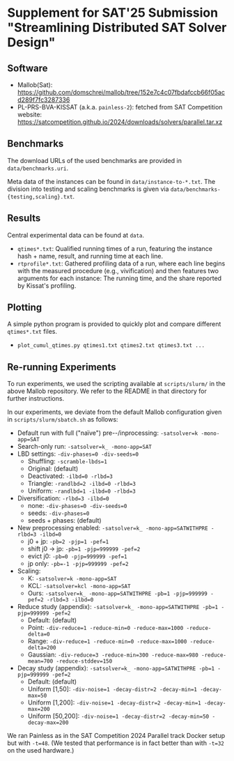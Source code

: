 
# Supplement for SAT'25 Submission "Streamlining Distributed SAT Solver Design"

## Software

* Mallob(Sat): https://github.com/domschrei/mallob/tree/152e7c4c07fbdafccb66f05acd289f7fc3287336
* PL-PRS-BVA-KISSAT (a.k.a. `painless-2`): fetched from SAT Competition website: https://satcompetition.github.io/2024/downloads/solvers/parallel.tar.xz

## Benchmarks

The download URLs of the used benchmarks are provided in `data/benchmarks.uri`.

Meta data of the instances can be found in `data/instance-to-*.txt`. The division into testing and scaling benchmarks is given via `data/benchmarks-{testing,scaling}.txt`.

## Results

Central experimental data can be found at `data`.

* `qtimes*.txt`: Qualified running times of a run, featuring the instance hash + name, result, and running time at each line.
* `rtprofile*.txt`: Gathered profiling data of a run, where each line begins with the measured procedure (e.g., vivification) and then features two arguments for each instance: The running time, and the share reported by Kissat's profiling.

## Plotting 

A simple python program is provided to quickly plot and compare different `qtimes*.txt` files.
* `plot_cumul_qtimes.py qtimes1.txt qtimes2.txt qtimes3.txt ...` 

## Re-running Experiments

To run experiments, we used the scripting available at `scripts/slurm/` in the above Mallob repository. We refer to the README in that directory for further instructions.

In our experiments, we deviate from the default Mallob configuration given in `scripts/slurm/sbatch.sh` as follows:

* Default run with full ("naïve") pre--/inprocessing: `-satsolver=k -mono-app=SAT`
* Search-only run: `-satsolver=k_ -mono-app=SAT`
* LBD settings: `-div-phases=0 -div-seeds=0`
    * Shuffling: `-scramble-lbds=1`
    * Original: (default)
    * Deactivated: `-ilbd=0 -rlbd=3`
    * Triangle: `-randlbd=2 -ilbd=0 -rlbd=3`
    * Uniform: `-randlbd=1 -ilbd=0 -rlbd=3`
* Diversification: `-rlbd=3 -ilbd=0`
    * none: `-div-phases=0 -div-seeds=0`
    * seeds: `-div-phases=0`
    * seeds + phases: (default)
* New preprocessing enabled: `-satsolver=k_ -mono-app=SATWITHPRE -rlbd=3 -ilbd=0`
    * j0 + jp: `-pb=2 -pjp=1 -pef=1`
    * shift j0 -> jp: `-pb=1 -pjp=999999 -pef=2`
    * evict j0: `-pb=0 -pjp=999999 -pef=1`
    * jp only: `-pb=-1 -pjp=999999 -pef=2`
* Scaling:
    * K: `-satsolver=k -mono-app=SAT`
    * KCL: `-satsolver=kcl -mono-app=SAT`
    * Ours: `-satsolver=k_ -mono-app=SATWITHPRE -pb=1 -pjp=999999 -pef=2 -rlbd=3 -ilbd=0`
* Reduce study (appendix): `-satsolver=k_ -mono-app=SATWITHPRE -pb=1 -pjp=999999 -pef=2`
    * Default: (default)
    * Point: `-div-reduce=1 -reduce-min=0 -reduce-max=1000 -reduce-delta=0`
    * Range: `-div-reduce=1 -reduce-min=0 -reduce-max=1000 -reduce-delta=200`
    * Gaussian: `-div-reduce=3 -reduce-min=300 -reduce-max=980 -reduce-mean=700 -reduce-stddev=150`
* Decay study (appendix): `-satsolver=k_ -mono-app=SATWITHPRE -pb=1 -pjp=999999 -pef=2`
    * Default: (default)
    * Uniform [1,50]: `-div-noise=1 -decay-distr=2 -decay-min=1 -decay-max=50`
    * Uniform [1,200]: `-div-noise=1 -decay-distr=2 -decay-min=1 -decay-max=200`
    * Uniform [50,200]: `-div-noise=1 -decay-distr=2 -decay-min=50 -decay-max=200`   

We ran Painless as in the SAT Competition 2024 Parallel track Docker setup but with `-t=48`. (We tested that performance is in fact better than with `-t=32` on the used hardware.)


